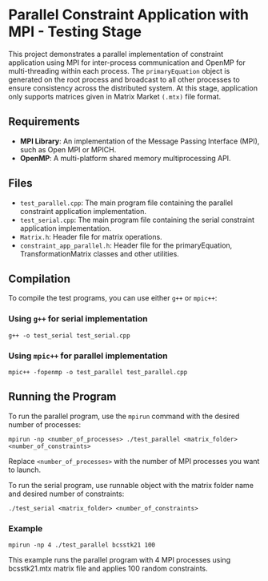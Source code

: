 <head>
    <meta charset="UTF-8">
    <meta name="viewport" content="width=device-width, initial-scale=1.0">
</head>
<body>

<h1>Parallel Constraint Application with MPI - Testing Stage</h1>

<p>This project demonstrates a parallel implementation of constraint application using MPI for inter-process communication and OpenMP for multi-threading within each process. 
  The <code>primaryEquation</code> object is generated on the root process and broadcast to all other processes to ensure consistency across the distributed system. 
  At this stage, application only supports matrices given in Matrix Market <code>(.mtx)</code> file format.</p>

<h2>Requirements</h2>
<ul>
    <li><strong>MPI Library</strong>: An implementation of the Message Passing Interface (MPI), such as Open MPI or MPICH.</li>
    <li><strong>OpenMP</strong>: A multi-platform shared memory multiprocessing API.</li>
</ul>
<h2>Files</h2>
<ul>
    <li><code>test_parallel.cpp</code>: The main program file containing the parallel constraint application implementation.</li>
    <li><code>test_serial.cpp</code>: The main program file containing the serial constraint application implementation.</li>
    <li><code>Matrix.h</code>: Header file for matrix operations.</li>
    <li><code>constraint_app_parallel.h</code>: Header file for the primaryEquation, TransformationMatrix classes and other utilities.</li>
</ul>

<h2>Compilation</h2>
<p>To compile the test programs, you can use either <code>g++</code> or <code>mpic++</code>:</p>

<h3>Using <code>g++</code> for serial implementation</h3>
<pre><code>g++ -o test_serial test_serial.cpp</code></pre>

<h3>Using <code>mpic++</code> for parallel implementation</h3>
<pre><code>mpic++ -fopenmp -o test_parallel test_parallel.cpp</code></pre>

<h2>Running the Program</h2>
<p>To run the parallel program, use the <code>mpirun</code> command with the desired number of processes:</p>
<pre><code>mpirun -np &lt;number_of_processes&gt; ./test_parallel &lt;matrix_folder&gt; &lt;number_of_constraints&gt;</code></pre>
<p>Replace <code>&lt;number_of_processes&gt;</code> with the number of MPI processes you want to launch.</p>
<p>To run the serial program, use runnable object with the matrix folder name and desired number of constraints:</p>
<pre><code>./test_serial &lt;matrix_folder&gt; &lt;number_of_constraints&gt;</code></pre>

<h3>Example</h3>
<pre><code>mpirun -np 4 ./test_parallel bcsstk21 100</code></pre>
<p>This example runs the parallel program with 4 MPI processes using bcsstk21.mtx matrix file and applies 100 random constraints.</p>


